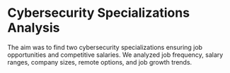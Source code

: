 # Cybersecurity Specializations Analysis
The aim was to find two cybersecurity specializations ensuring job opportunities and competitive salaries. We analyzed job frequency, salary ranges, company sizes, remote options, and job growth trends.
